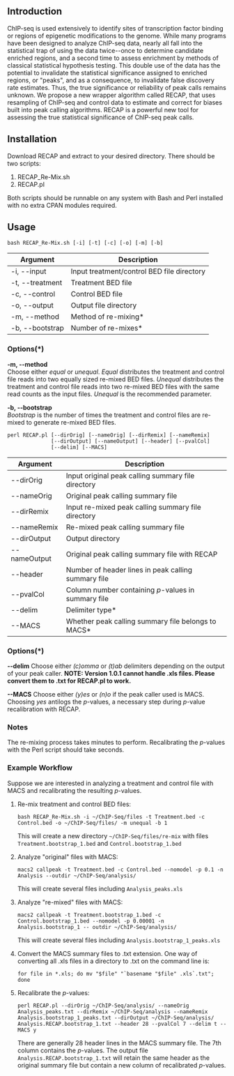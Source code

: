 ## Introduction

ChIP-seq is used extensively to identify sites of transcription factor binding or regions of epigenetic modifications to the genome. While many programs have been designed to analyze ChIP-seq data, nearly all fall into the statistical trap of using the data twice--once to determine candidate enriched regions, and a second time to assess enrichment by methods of classical statistical hypothesis testing. This double use of the data has the potential to invalidate the statistical significance assigned to enriched regions, or "peaks", and as a consequence, to invalidate false discovery rate estimates. Thus, the true significance or reliability of peak calls remains unknown. We propose a new wrapper algorithm called RECAP, that uses resampling of ChIP-seq and control data to estimate and correct for biases built into peak calling algorithms. RECAP is a powerful new tool for assessing the true statistical significance of ChIP-seq peak calls.

## Installation

Download RECAP and extract to your desired directory. There should be two scripts:
1.  RECAP_Re-Mix.sh
1.  RECAP.pl

Both scripts should be runnable on any system with Bash and Perl installed with no extra CPAN modules required.

## Usage

```
bash RECAP_Re-Mix.sh [-i] [-t] [-c] [-o] [-m] [-b]  
```

Argument | Description
------------ | -------------
-i, --input | Input treatment/control BED file directory
-t, --treatment | Treatment BED file
-c, --control | Control BED file
-o, --output | Output file directory
-m, --method | Method of re-mixing*
-b, --bootstrap | Number of re-mixes*

### Options(\*)

**-m, --method**  
Choose either *equal* or *unequal*. *Equal* distributes the treatment and control file reads into two equally sized re-mixed BED files. *Unequal* distributes the treatment and control file reads into two re-mixed BED files with the same read counts as the input files. *Unequal* is the recommended parameter.

**-b, --bootstrap**  
*Bootstrap* is the number of times the treatment and control files are re-mixed to generate re-mixed BED files.

```
perl RECAP.pl [--dirOrig] [--nameOrig] [--dirRemix] [--nameRemix] 
              [--dirOutput] [--nameOutput] [--header] [--pvalCol] 
              [--delim] [--MACS] 
```

Argument | Description
------------ | -------------
--dirOrig | Input original peak calling summary file directory
--nameOrig | Original peak calling summary file
--dirRemix | Input re-mixed peak calling summary file directory
--nameRemix | Re-mixed peak calling summary file
--dirOutput | Output directory
--nameOutput | Original peak calling summary file with RECAP 
--header | Number of header lines in peak calling summary file
--pvalCol | Column number containing *p*-values in summary file
--delim | Delimiter type*
--MACS | Whether peak calling summary file belongs to MACS*

### Options(\*)

**--delim**
Choose either *(c)omma* or *(t)ab* delimiters depending on the output of your peak caller. **NOTE: Version 1.0.1 cannot handle .xls files. Please convert them to .txt for RECAP.pl to work.**

**--MACS**
Choose either *(y)es* or *(n)o* if the peak caller used is MACS. Choosing *yes* antilogs the *p*-values, a necessary step during *p*-value recalibration with RECAP.

### Notes

The re-mixing process takes minutes to perform. Recalibrating the *p*-values with the Perl script should take seconds.

### Example Workflow

Suppose we are interested in analyzing a treatment and control file with MACS and recalibrating the resulting *p*-values.

1.  Re-mix treatment and control BED files: 

    ```bash RECAP_Re-Mix.sh -i ~/ChIP-Seq/files -t Treatment.bed -c Control.bed -o ~/ChIP-Seq/files/ -m unequal -b 1```
    
    This will create a new directory `~/ChIP-Seq/files/re-mix` with files `Treatment.bootstrap_1.bed` and `Control.bootstrap_1.bed`
    
1.  Analyze "original" files with MACS:

    ```macs2 callpeak -t Treatment.bed -c Control.bed --nomodel -p 0.1 -n Analysis --outdir ~/ChIP-Seq/analysis/```
    
    This will create several files including ```Analysis_peaks.xls```
    
1.  Analyze "re-mixed" files with MACS:

    ```macs2 callpeak -t Treatment.bootstrap_1.bed -c Control.bootstrap_1.bed --nomodel -p 0.00001 -n Analysis.bootstrap_1 -- outdir ~/ChIP-Seq/analysis/```
    
    This will create several files including ```Analysis.bootstrap_1_peaks.xls```
    
1.  Convert the MACS summary files to .txt extension. One way of converting all .xls files in a directory to .txt on the command line is:

    ```for file in *.xls; do mv "$file" "`basename "$file" .xls`.txt"; done```

1.  Recalibrate the *p*-values:

    ```perl RECAP.pl --dirOrig ~/ChIP-Seq/analysis/ --nameOrig Analysis_peaks.txt --dirRemix ~/ChIP-Seq/analysis --nameRemix Analysis.bootstrap_1_peaks.txt --dirOutput ~/ChIP-Seq/analysis/ Analysis.RECAP.bootstrap_1.txt --header 28 --pvalCol 7 --delim t --MACS y```
    
    There are generally 28 header lines in the MACS summary file. The 7th column contains the *p*-values. The output file `Analysis.RECAP.bootstrap_1.txt` will retain the same header as the original summary file but contain a new column of recalibrated *p*-values.

